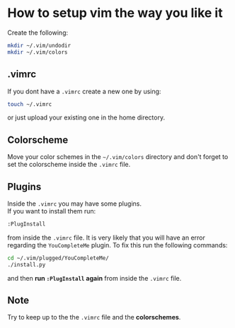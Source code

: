# How to setup **vim** the way you like it

Create the following:
```bash
mkdir ~/.vim/undodir
mkdir ~/.vim/colors
```

## .vimrc
If you dont have a `.vimrc` create a new one by using:
```bash
touch ~/.vimrc
```
or just upload your existing one in the home directory.

## Colorscheme
Move your color schemes in the `~/.vim/colors` directory and don't forget to set the colorscheme inside the `.vimrc` file.

## Plugins
Inside the `.vimrc` you may have some plugins.
<br>
If you want to install them run:
```bash
:PlugInstall
```
from inside the `.vimrc` file. It is very likely that you will have an error regarding the `YouCompleteMe` plugin. To fix this run the following commands:
```bash
cd ~/.vim/plugged/YouCompleteMe/
./install.py
```
and then **run `:PlugInstall` again** from inside the `.vimrc` file.


## Note
Try to keep up to the the `.vimrc` file and the **colorschemes**.
